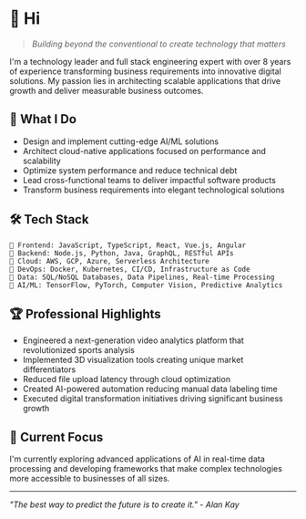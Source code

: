 # 👋 Hi

> *Building beyond the conventional to create technology that matters*

I'm a technology leader and full stack engineering expert with over 8 years of experience transforming business requirements into innovative digital solutions. My passion lies in architecting scalable applications that drive growth and deliver measurable business outcomes.

## 🚀 What I Do

- Design and implement cutting-edge AI/ML solutions
- Architect cloud-native applications focused on performance and scalability
- Optimize system performance and reduce technical debt
- Lead cross-functional teams to deliver impactful software products
- Transform business requirements into elegant technological solutions

## 🛠️ Tech Stack

```
🔹 Frontend: JavaScript, TypeScript, React, Vue.js, Angular
🔹 Backend: Node.js, Python, Java, GraphQL, RESTful APIs
🔹 Cloud: AWS, GCP, Azure, Serverless Architecture
🔹 DevOps: Docker, Kubernetes, CI/CD, Infrastructure as Code
🔹 Data: SQL/NoSQL Databases, Data Pipelines, Real-time Processing
🔹 AI/ML: TensorFlow, PyTorch, Computer Vision, Predictive Analytics
```

## 🏆 Professional Highlights

- Engineered a next-generation video analytics platform that revolutionized sports analysis
- Implemented 3D visualization tools creating unique market differentiators
- Reduced file upload latency through cloud optimization
- Created AI-powered automation reducing manual data labeling time
- Executed digital transformation initiatives driving significant business growth

## 🔭 Current Focus

I'm currently exploring advanced applications of AI in real-time data processing and developing frameworks that make complex technologies more accessible to businesses of all sizes.

---

*"The best way to predict the future is to create it." - Alan Kay*
